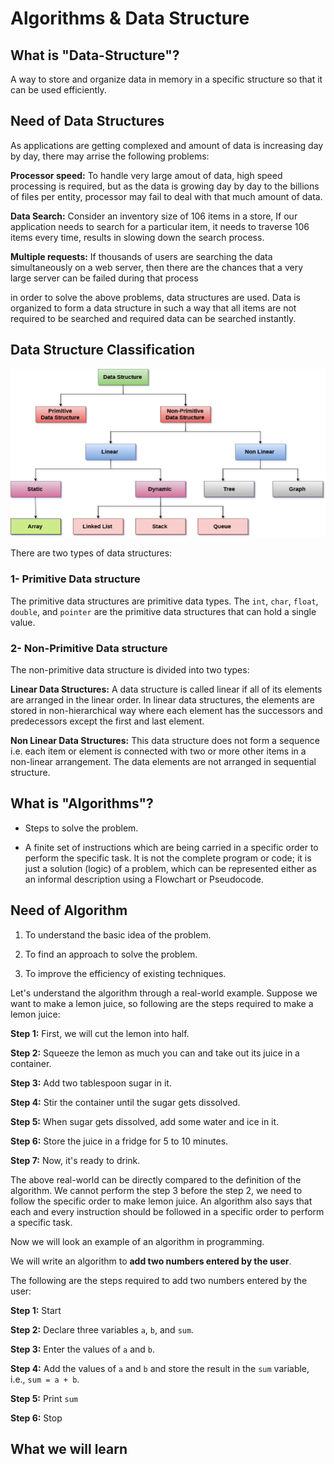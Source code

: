 # Algorithms & Data Structure

## What is "Data-Structure"?

A way to store and organize data in memory in a specific structure so that it can be used efficiently.

## Need of Data Structures
As applications are getting complexed and amount of data is increasing day by day, there may arrise the following problems:

**Processor speed:** To handle very large amout of data, high speed processing is required, but as the data is growing day by day to the billions of files per entity, processor may fail to deal with that much amount of data.

**Data Search:** Consider an inventory size of 106 items in a store, If our application needs to search for a particular item, it needs to traverse 106 items every time, results in slowing down the search process.

**Multiple requests:** If thousands of users are searching the data simultaneously on a web server, then there are the chances that a very large server can be failed during that process

in order to solve the above problems, data structures are used. Data is organized to form a data structure in such a way that all items are not required to be searched and required data can be searched instantly.

## Data Structure Classification

![](Images/ds-introduction.png)

There are two types of data structures:

### 1- Primitive Data structure

The primitive data structures are primitive data types. The ```int```, ```char```, ```float```, ```double```, and ```pointer``` are the primitive data structures that can hold a single value.

### 2- Non-Primitive Data structure

The non-primitive data structure is divided into two types:

**Linear Data Structures:** A data structure is called linear if all of its elements are arranged in the linear order. In linear data structures, the elements are stored in non-hierarchical way where each element has the successors and predecessors except the first and last element.

**Non Linear Data Structures:** This data structure does not form a sequence i.e. each item or element is connected with two or more other items in a non-linear arrangement. The data elements are not arranged in sequential structure.

## What is "Algorithms"?
 
- Steps to solve the problem.

- A finite set of instructions which are being carried in a specific order to perform the specific task. It is not the complete program or code; it is just a solution (logic) of a problem, which can be represented either as an informal description using a Flowchart or Pseudocode.

## Need of Algorithm

1. To understand the basic idea of the problem.

2. To find an approach to solve the problem.

3. To improve the efficiency of existing techniques.
 
 Let's understand the algorithm through a real-world example. Suppose we want to make a lemon juice, so following are the steps required to make a lemon juice:

**Step 1:** First, we will cut the lemon into half.

**Step 2:** Squeeze the lemon as much you can and take out its juice in a container.

**Step 3:** Add two tablespoon sugar in it.

**Step 4:** Stir the container until the sugar gets dissolved.

**Step 5:** When sugar gets dissolved, add some water and ice in it.

**Step 6:** Store the juice in a fridge for 5 to 10 minutes.

**Step 7:** Now, it's ready to drink.

The above real-world can be directly compared to the definition of the algorithm. We cannot perform the step 3 before the step 2, we need to follow the specific order to make lemon juice. An algorithm also says that each and every instruction should be followed in a specific order to perform a specific task.

Now we will look an example of an algorithm in programming.

We will write an algorithm to **add two numbers entered by the user**.

The following are the steps required to add two numbers entered by the user:

**Step 1:** Start

**Step 2:** Declare three variables ```a```, ```b```, and ```sum```.

**Step 3:** Enter the values of ```a``` and ```b```.

**Step 4:** Add the values of ```a``` and ```b``` and store the result in the ```sum``` variable, i.e., ```sum = a + b```.

**Step 5:** Print ```sum```

**Step 6:** Stop

## What we will learn

